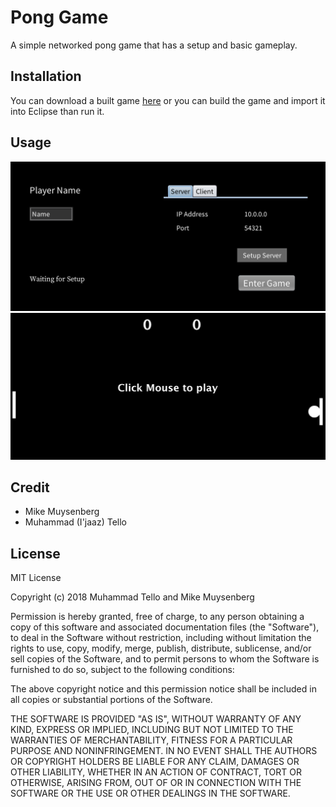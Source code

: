 # Pong Game
A simple networked pong game that has a setup and basic gameplay.


## Installation
You can download a built game [here](https://www.dropbox.com/s/p0u7m9owpbkb43d/PongGame.jar?dl=0)  or you can build the game and import it into Eclipse than run it.

## Usage
![Game Setup](./Game_Setup.png)
![Game Playing](./Game_Playing.png)




## Credit
- Mike Muysenberg
- Muhammad (I'jaaz) Tello


## License

MIT License

Copyright (c) 2018 Muhammad Tello and Mike Muysenberg

Permission is hereby granted, free of charge, to any person obtaining a copy
of this software and associated documentation files (the "Software"), to deal
in the Software without restriction, including without limitation the rights
to use, copy, modify, merge, publish, distribute, sublicense, and/or sell
copies of the Software, and to permit persons to whom the Software is
furnished to do so, subject to the following conditions:

The above copyright notice and this permission notice shall be included in all
copies or substantial portions of the Software.

THE SOFTWARE IS PROVIDED "AS IS", WITHOUT WARRANTY OF ANY KIND, EXPRESS OR
IMPLIED, INCLUDING BUT NOT LIMITED TO THE WARRANTIES OF MERCHANTABILITY,
FITNESS FOR A PARTICULAR PURPOSE AND NONINFRINGEMENT. IN NO EVENT SHALL THE
AUTHORS OR COPYRIGHT HOLDERS BE LIABLE FOR ANY CLAIM, DAMAGES OR OTHER
LIABILITY, WHETHER IN AN ACTION OF CONTRACT, TORT OR OTHERWISE, ARISING FROM,
OUT OF OR IN CONNECTION WITH THE SOFTWARE OR THE USE OR OTHER DEALINGS IN THE
SOFTWARE.
